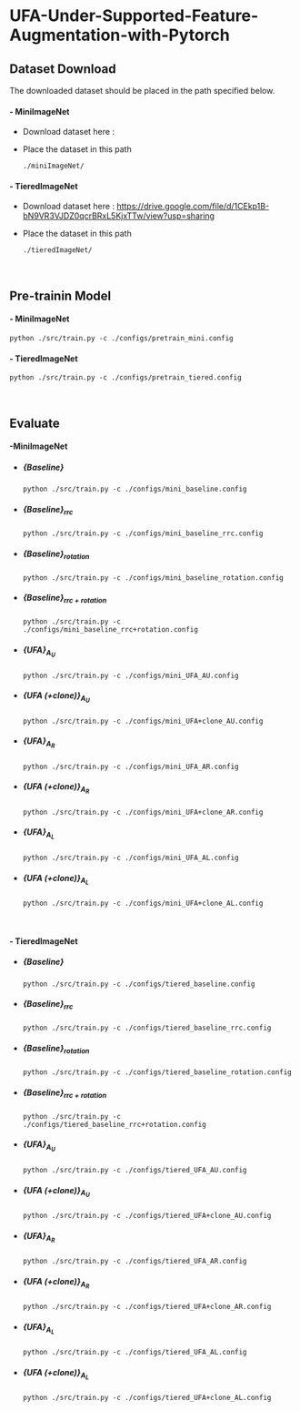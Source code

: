 # UFA-Under-Supported-Feature-Augmentation-with-Pytorch

## Dataset Download

The downloaded dataset should be placed in the path specified below.

 #### - MiniImageNet

- Download dataset here : 

- Place the dataset in this path

  ```
  ./miniImageNet/
  ```

#### - TieredImageNet

- Download dataset here : https://drive.google.com/file/d/1CEkp1B-bN9VR3VJDZ0qcrBRxL5KjxTTw/view?usp=sharing

- Place the dataset in this path

  ```
  ./tieredImageNet/
  ```

</br>

## Pre-trainin Model

#### - MiniImageNet

```
python ./src/train.py -c ./configs/pretrain_mini.config
```

#### - TieredImageNet

```
python ./src/train.py -c ./configs/pretrain_tiered.config
```

</br>

## Evaluate

#### -MiniImageNet

- ##### {Baseline}

  ```
  python ./src/train.py -c ./configs/mini_baseline.config
  ```

- ##### {Baseline}$_{rrc}$

  ```
  python ./src/train.py -c ./configs/mini_baseline_rrc.config
  ```

- ##### {Baseline}$_{rotation}$

  ```
  python ./src/train.py -c ./configs/mini_baseline_rotation.config
  ```

- ##### {Baseline}$_{rrc+rotation}$

  ```
  python ./src/train.py -c ./configs/mini_baseline_rrc+rotation.config
  ```

- ##### {UFA}$_{A_{U}}$

  ```
  python ./src/train.py -c ./configs/mini_UFA_AU.config
  ```

- ##### {UFA (+clone)}$_{A_{U}}$

  ```
  python ./src/train.py -c ./configs/mini_UFA+clone_AU.config
  ```

- ##### {UFA}$_{A_{R}}$

  ```
  python ./src/train.py -c ./configs/mini_UFA_AR.config
  ```

- ##### {UFA (+clone)}$_{A_{R}}$

  ```
  python ./src/train.py -c ./configs/mini_UFA+clone_AR.config
  ```

- ##### {UFA}$_{A_{L}}$

  ```
  python ./src/train.py -c ./configs/mini_UFA_AL.config
  ```

- ##### {UFA (+clone)}$_{A_{L}}$

  ```
  python ./src/train.py -c ./configs/mini_UFA+clone_AL.config
  ```

</br>

#### - TieredImageNet

- ##### {Baseline}

  ```
  python ./src/train.py -c ./configs/tiered_baseline.config
  ```

- ##### {Baseline}$_{rrc}$

  ```
  python ./src/train.py -c ./configs/tiered_baseline_rrc.config
  ```

- ##### {Baseline}$_{rotation}$

  ```
  python ./src/train.py -c ./configs/tiered_baseline_rotation.config
  ```

- ##### {Baseline}$_{rrc+rotation}$

  ```
  python ./src/train.py -c ./configs/tiered_baseline_rrc+rotation.config
  ```

- ##### {UFA}$_{A_{U}}$

  ```
  python ./src/train.py -c ./configs/tiered_UFA_AU.config
  ```

- ##### {UFA (+clone)}$_{A_{U}}$

  ```
  python ./src/train.py -c ./configs/tiered_UFA+clone_AU.config
  ```

- ##### {UFA}$_{A_{R}}$

  ```
  python ./src/train.py -c ./configs/tiered_UFA_AR.config
  ```

- ##### {UFA (+clone)}$_{A_{R}}$

  ```
  python ./src/train.py -c ./configs/tiered_UFA+clone_AR.config
  ```

- ##### {UFA}$_{A_{L}}$

  ```
  python ./src/train.py -c ./configs/tiered_UFA_AL.config
  ```

- ##### {UFA (+clone)}$_{A_{L}}$

  ```
  python ./src/train.py -c ./configs/tiered_UFA+clone_AL.config
  ```

  
